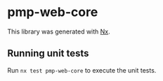 # pmp-web-core

This library was generated with [Nx](https://nx.dev).

## Running unit tests

Run `nx test pmp-web-core` to execute the unit tests.
